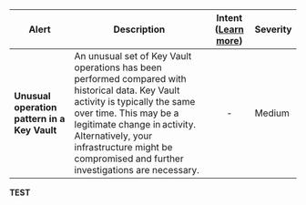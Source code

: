 |Alert|Description|Intent ([Learn more](#intentions))|Severity|
|----|----|:----:|--|
|**Unusual operation pattern in a Key Vault**|An unusual set of Key Vault operations has been performed compared with historical data. Key Vault activity is typically the same over time. This may be a legitimate change in activity. Alternatively, your infrastructure might be compromised and further investigations are necessary.|-|Medium|
**TEST**
